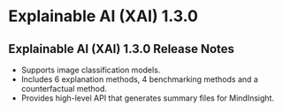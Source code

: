 # Explainable AI (XAI) 1.3.0

## Explainable AI (XAI) 1.3.0 Release Notes

* Supports image classification models.
* Includes 6 explanation methods, 4 benchmarking methods and a counterfactual method.
* Provides high-level API that generates summary files for MindInsight.
